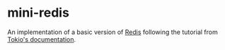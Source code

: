 # mini-redis
An implementation of a basic version of [Redis](https://redis.io) following the tutorial from [Tokio's documentation](https://tokio.rs/tokio/tutorial).
